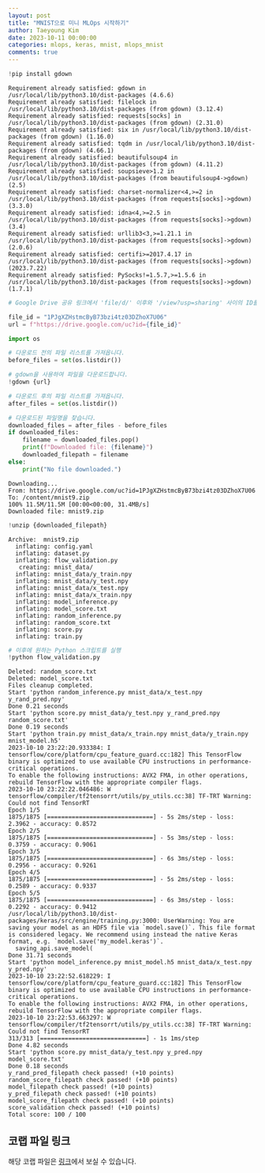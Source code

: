 ```yaml
---
layout: post
title: "MNIST으로 미니 MLOps 시작하기"
author: Taeyoung Kim
date: 2023-10-11 00:00:00
categories: mlops, keras, mnist, mlops_mnist
comments: true
---
```


```python
!pip install gdown
```

    Requirement already satisfied: gdown in /usr/local/lib/python3.10/dist-packages (4.6.6)
    Requirement already satisfied: filelock in /usr/local/lib/python3.10/dist-packages (from gdown) (3.12.4)
    Requirement already satisfied: requests[socks] in /usr/local/lib/python3.10/dist-packages (from gdown) (2.31.0)
    Requirement already satisfied: six in /usr/local/lib/python3.10/dist-packages (from gdown) (1.16.0)
    Requirement already satisfied: tqdm in /usr/local/lib/python3.10/dist-packages (from gdown) (4.66.1)
    Requirement already satisfied: beautifulsoup4 in /usr/local/lib/python3.10/dist-packages (from gdown) (4.11.2)
    Requirement already satisfied: soupsieve>1.2 in /usr/local/lib/python3.10/dist-packages (from beautifulsoup4->gdown) (2.5)
    Requirement already satisfied: charset-normalizer<4,>=2 in /usr/local/lib/python3.10/dist-packages (from requests[socks]->gdown) (3.3.0)
    Requirement already satisfied: idna<4,>=2.5 in /usr/local/lib/python3.10/dist-packages (from requests[socks]->gdown) (3.4)
    Requirement already satisfied: urllib3<3,>=1.21.1 in /usr/local/lib/python3.10/dist-packages (from requests[socks]->gdown) (2.0.6)
    Requirement already satisfied: certifi>=2017.4.17 in /usr/local/lib/python3.10/dist-packages (from requests[socks]->gdown) (2023.7.22)
    Requirement already satisfied: PySocks!=1.5.7,>=1.5.6 in /usr/local/lib/python3.10/dist-packages (from requests[socks]->gdown) (1.7.1)



```python
# Google Drive 공유 링크에서 'file/d/' 이후와 '/view?usp=sharing' 사이의 ID를 복사합니다.

file_id = "1PJgXZHstmcByB73bzi4tz03DZhoX7U06"
url = f"https://drive.google.com/uc?id={file_id}"
```


```python
import os

# 다운로드 전의 파일 리스트를 가져옵니다.
before_files = set(os.listdir())

# gdown을 사용하여 파일을 다운로드합니다.
!gdown {url}

# 다운로드 후의 파일 리스트를 가져옵니다.
after_files = set(os.listdir())

# 다운로드된 파일명을 찾습니다.
downloaded_files = after_files - before_files
if downloaded_files:
    filename = downloaded_files.pop()
    print(f"Downloaded file: {filename}")
    downloaded_filepath = filename
else:
    print("No file downloaded.")
```

    Downloading...
    From: https://drive.google.com/uc?id=1PJgXZHstmcByB73bzi4tz03DZhoX7U06
    To: /content/mnist9.zip
    100% 11.5M/11.5M [00:00<00:00, 31.4MB/s]
    Downloaded file: mnist9.zip



```python
!unzip {downloaded_filepath}
```

    Archive:  mnist9.zip
      inflating: config.yaml             
      inflating: dataset.py              
      inflating: flow_validation.py      
       creating: mnist_data/
      inflating: mnist_data/y_train.npy  
      inflating: mnist_data/y_test.npy   
      inflating: mnist_data/x_test.npy   
      inflating: mnist_data/x_train.npy  
      inflating: model_inference.py      
      inflating: model_score.txt         
      inflating: random_inference.py     
      inflating: random_score.txt        
      inflating: score.py                
      inflating: train.py                



```python
# 이후에 원하는 Python 스크립트를 실행
!python flow_validation.py
```

    Deleted: random_score.txt
    Deleted: model_score.txt
    Files cleanup completed.
    Start 'python random_inference.py mnist_data/x_test.npy y_rand_pred.npy'
    Done 0.21 seconds
    Start 'python score.py mnist_data/y_test.npy y_rand_pred.npy random_score.txt'
    Done 0.19 seconds
    Start 'python train.py mnist_data/x_train.npy mnist_data/y_train.npy mnist_model.h5'
    2023-10-10 23:22:20.933384: I tensorflow/core/platform/cpu_feature_guard.cc:182] This TensorFlow binary is optimized to use available CPU instructions in performance-critical operations.
    To enable the following instructions: AVX2 FMA, in other operations, rebuild TensorFlow with the appropriate compiler flags.
    2023-10-10 23:22:22.046486: W tensorflow/compiler/tf2tensorrt/utils/py_utils.cc:38] TF-TRT Warning: Could not find TensorRT
    Epoch 1/5
    1875/1875 [==============================] - 5s 2ms/step - loss: 2.3962 - accuracy: 0.8572
    Epoch 2/5
    1875/1875 [==============================] - 5s 3ms/step - loss: 0.3759 - accuracy: 0.9061
    Epoch 3/5
    1875/1875 [==============================] - 6s 3ms/step - loss: 0.2956 - accuracy: 0.9261
    Epoch 4/5
    1875/1875 [==============================] - 5s 2ms/step - loss: 0.2589 - accuracy: 0.9337
    Epoch 5/5
    1875/1875 [==============================] - 6s 3ms/step - loss: 0.2292 - accuracy: 0.9412
    /usr/local/lib/python3.10/dist-packages/keras/src/engine/training.py:3000: UserWarning: You are saving your model as an HDF5 file via `model.save()`. This file format is considered legacy. We recommend using instead the native Keras format, e.g. `model.save('my_model.keras')`.
      saving_api.save_model(
    Done 31.71 seconds
    Start 'python model_inference.py mnist_model.h5 mnist_data/x_test.npy y_pred.npy'
    2023-10-10 23:22:52.618229: I tensorflow/core/platform/cpu_feature_guard.cc:182] This TensorFlow binary is optimized to use available CPU instructions in performance-critical operations.
    To enable the following instructions: AVX2 FMA, in other operations, rebuild TensorFlow with the appropriate compiler flags.
    2023-10-10 23:22:53.663297: W tensorflow/compiler/tf2tensorrt/utils/py_utils.cc:38] TF-TRT Warning: Could not find TensorRT
    313/313 [==============================] - 1s 1ms/step
    Done 4.82 seconds
    Start 'python score.py mnist_data/y_test.npy y_pred.npy model_score.txt'
    Done 0.18 seconds
    y_rand_pred_filepath check passed! (+10 points)
    random_score_filepath check passed! (+10 points)
    model_filepath check passed! (+10 points)
    y_pred_filepath check passed! (+10 points)
    model_score_filepath check passed! (+10 points)
    score_validation check passed! (+10 points)
    Total score: 100 / 100

## 코랩 파일 링크

해당 코랩 파일은 [링크](https://colab.research.google.com/drive/1WypSucaXUkcfqy2yp9L_8xuokM5ueT6r)에서 보실 수 있습니다.

